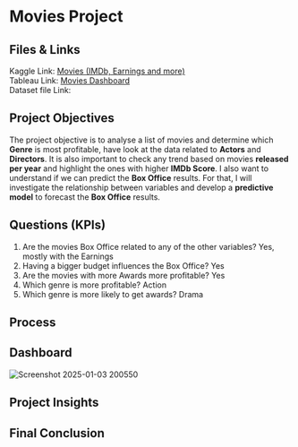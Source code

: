 # Movies Project

## Files & Links

Kaggle Link: [Movies (IMDb, Earnings and more)](https://www.kaggle.com/datasets/delfinaoliva/movies)<br>
Tableau Link: <a href= "https://public.tableau.com/views/MoviesDashboard_17334967093890/Movies_Dashboard?:language=en-US&publish=yes&:sid=&:redirect=auth&:display_count=n&:origin=viz_share_link"> Movies Dashboard </a><br>
Dataset file Link: <br>

## Project Objectives

The project objective is to analyse a list of movies and determine which __Genre__ is most profitable, have look at the data related to __Actors__ and __Directors__. 
It is also important to check any trend based on movies __released per year__ and highlight the ones with higher __IMDb Score__.
I also want to understand if we can predict the __Box Office__ results. For that, I will investigate the relationship between variables and develop a __predictive model__ to forecast the __Box Office__ results.


## Questions (KPIs)

1. Are the movies Box Office related to any of the other variables? Yes, mostly with the Earnings
2. Having a bigger budget influences the Box Office? Yes
3. Are the movies with more Awards more profitable? Yes
4. Which genre is more profitable? Action
5. Which genre is more likely to get awards? Drama

## Process

## Dashboard

![Screenshot 2025-01-03 200550](https://github.com/user-attachments/assets/73b7a089-72d7-49c5-98ad-62aeae1383f7)

## Project Insights 

## Final Conclusion
